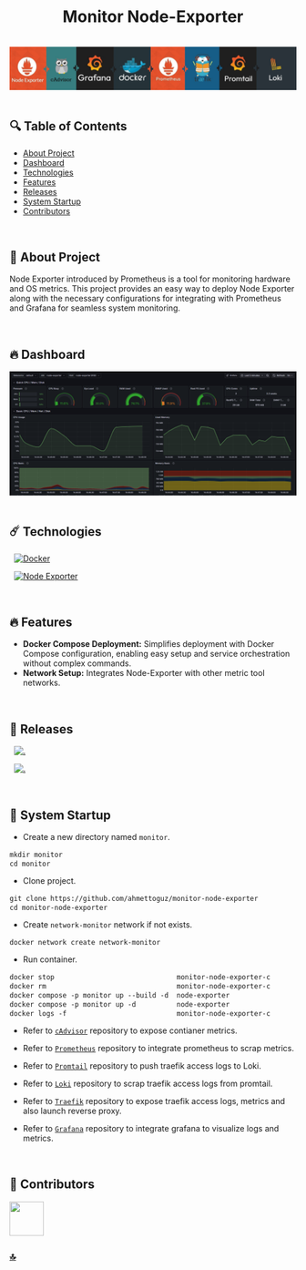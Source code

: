 <h1 id="top" align="center">Monitor Node-Exporter</h1>

<br>

<div align="center">
    <img width=auto src="assets/banner/banner.png">
</div>

<br>

## 🔍 Table of Contents

- [About Project](#intro)
- [Dashboard](#dashboard)
- [Technologies](#technologies)
- [Features](#features)
- [Releases](#releases)
- [System Startup](#system-startup)
- [Contributors](#contributors)

<br/>

<h2 id="intro">📌 About Project</h2>

Node Exporter introduced by Prometheus is a tool for monitoring hardware and OS metrics. This project provides an easy way to deploy Node Exporter along with the necessary configurations for integrating with Prometheus and Grafana for seamless system monitoring.

<br/>

<h2 id="dashboard">🔥 Dashboard</h2>

<div align="center">
    <img width=800 src="assets/dashboard/dashboard.png">
</div>

<br/>

<h2 id="technologies">☄️ Technologies</h2>

&nbsp; [![Docker](https://img.shields.io/badge/docker-%230db7ed.svg?style=for-the-badge&logo=docker&logoColor=white)](https://www.docker.com/)

&nbsp; [![Node Exporter](https://img.shields.io/badge/node_exporter-000000?style=for-the-badge&logo=prometheus&labelColor=000000)](https://prometheus.io/docs/guides/node-exporter)

<br/>

<h2 id="features">🔥 Features</h2>

- **Docker Compose Deployment:** Simplifies deployment with Docker Compose configuration, enabling easy setup and service orchestration without complex commands.
- **Network Setup:** Integrates Node-Exporter with other metric tool networks.

<br/>

<h2 id="releases">🚢 Releases</h2>

&nbsp; [![.](https://img.shields.io/badge/1.1.0-233838?style=flat&label=version&labelColor=111727&color=1181A1)](https://github.com/ahmettoguz/monitor-node-exporter/tree/v1.1.0)

&nbsp; [![.](https://img.shields.io/badge/1.0.0-233838?style=flat&label=version&labelColor=111727&color=1181A1)](https://github.com/ahmettoguz/monitor-node-exporter/tree/v1.0.0)

<br/>

<h2 id="system-startup">🚀 System Startup</h2>

- Create a new directory named `monitor`.

```
mkdir monitor
cd monitor
```

- Clone project.

```
git clone https://github.com/ahmettoguz/monitor-node-exporter
cd monitor-node-exporter
```

- Create `network-monitor` network if not exists.

```
docker network create network-monitor
```

- Run container.

```
docker stop                              monitor-node-exporter-c
docker rm                                monitor-node-exporter-c
docker compose -p monitor up --build -d  node-exporter
docker compose -p monitor up -d          node-exporter
docker logs -f                           monitor-node-exporter-c
```

- Refer to [`cAdvisor`](https://github.com/ahmettoguz/monitor-cadvisor) repository to expose contianer metrics.

- Refer to [`Prometheus`](https://github.com/ahmettoguz/monitor-prometheus) repository to integrate prometheus to scrap metrics.

- Refer to [`Promtail`](https://github.com/ahmettoguz/monitor-promtail) repository to push traefik access logs to Loki.

- Refer to [`Loki`](https://github.com/ahmettoguz/monitor-loki) repository to scrap traefik access logs from promtail.

- Refer to [`Traefik`](https://github.com/ahmettoguz/core-traefik) repository to expose traefik access logs, metrics and also launch reverse proxy.

- Refer to [`Grafana`](https://github.com/ahmettoguz/monitor-grafana) repository to integrate grafana to visualize logs and metrics.

<br/>

<h2 id="contributors">👥 Contributors</h2>

<a href="https://github.com/ahmettoguz" target="_blank"><img width=60 height=60 src="https://avatars.githubusercontent.com/u/101711642?v=4"></a>

### [🔝](#top)
